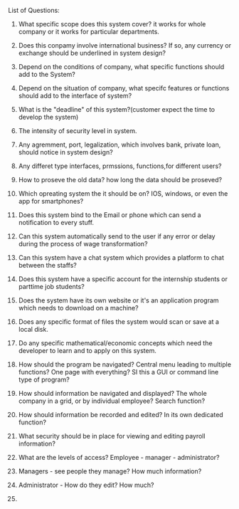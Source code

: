 List of Questions:
1. What specific scope does this system cover? it works for whole company or it works for particular departments.

2. Does this conpamy involve international business? If so, any currency or exchange should be underlined in system design?

3. Depend on the conditions of company, what specific functions should add to the System?

4. Depend on the situation of company, what specifc features or functions should add to the interface of system?

5. What is the "deadline" of this system?(customer expect the time to develop the system)

6. The intensity of security level in system.

7. Any agremment, port, legalization, which involves bank, private loan, should notice in system design?

8. Any differet type interfaces, prmssions, functions,for different users?

9. How to proseve the old data? how long the data should be proseved?

10. Which opreating system the it should be on? IOS, windows, or even the app for smartphones?

11. Does this system bind to the Email or phone which can send a notification to every stuff.

12. Can this system automatically send to the user if any error or delay during the process of wage transformation?

13.  Can this system have a chat system which provides a platform to chat between the staffs?

14. Does this system have a specific account for the internship students or parttime job students?

15. Does the system have its own website or it's an application program which needs to download on a machine?

16. Does any specific format of files the system would scan or save at a local disk. 

17. Do any specific mathematical/economic concepts which need the developer to learn and to apply on this system.

18. How should the program be navigated? Central menu leading to multiple functions? One page with everything? SI this a GUI or command line type of program? 

19. How should information be navigated and displayed? The whole company in a grid, or by individual employee? Search function? 

20. How should information be recorded and edited? In its own dedicated function? 

21. What security should be in place for viewing and editing payroll information?




22.  What are the levels of access? Employee - manager - administrator?

23. Managers - see people they manage? How much information? 

24. Administrator - How do they edit? How much?

25. 
